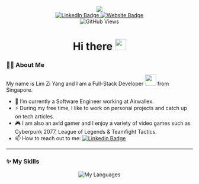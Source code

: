 <div id="header" align="center">
  <img src="https://media.giphy.com/media/v1.Y2lkPTc5MGI3NjExN2JiYmY5M2EwMTU3MzRjMzNjODNlOWE0ZWYxMjkyYWU2NzZmMGI5MCZjdD1n/qgQUggAC3Pfv687qPC/giphy.gif" />
</div>
<div id="badges" align="center">
  <a href="https://www.linkedin.com/in/zi-yang-lim-a2b651188/" target="_blank">
    <img src="https://img.shields.io/badge/LinkedIn-blue?style=for-the-badge&logo=linkedin&logoColor=white" alt="LinkedIn Badge"/>
  </a>
  <a href="https://limziyang.com/" target="_blank">
    <img src="https://img.shields.io/badge/Portfolio-indigo?style=for-the-badge" alt="Website Badge"/>
  </a>
</div>

<div id="views" align="center">
  <img src="https://komarev.com/ghpvc/?username=Ziyang-98&style=flat-square&color=blue" alt="GitHub Views"/>
</div>
<h1 align="center">
  Hi there   <img src="https://media.giphy.com/media/hvRJCLFzcasrR4ia7z/giphy.gif" width="30px"/>
</h1>


### 👨‍💻 About Me

My name is Lim Zi Yang and I am a Full-Stack Developer <img src="https://media.giphy.com/media/WUlplcMpOCEmTGBtBW/giphy.gif" width="30"> from Singapore.

- 🔭 I’m currently a Software Engineer working at Airwallex.
- ⚡ During my free time, I like to work on personal projects and catch up on tech articles. 
- 🎮 I am also an avid gamer and I enjoy a variety of video games such as Cyberpunk 2077, League of Legends & Teamfight Tactics.
- 📫 How to reach out to me: [![Linkedin Badge](https://img.shields.io/badge/-Zi%20Yang-blue?style=flat&logo=Linkedin&logoColor=white)](https://www.linkedin.com/in/zi-yang-lim-a2b651188/)

---

### ✨ My Skills
<!--
<div id="stats" align="center">
  <img src="https://github-readme-stats.vercel.app/api?username=Ziyang-98&show_icons=true&theme=transparent" alt="My Statistics" /> 
<div>
-->

<div id="langs" align="center">
  <img src="https://github-readme-stats.vercel.app/api/top-langs/?username=Ziyang-98&theme=transparent&layout=compact&hide=jupyter%20notebook" alt="My Languages" /> 
<div>



<!--
**Ziyang-98/Ziyang-98** is a ✨ _special_ ✨ repository because its `README.md` (this file) appears on your GitHub profile.

Here are some ideas to get you started:

- 🔭 I’m currently working on ...
- 🌱 I’m currently learning ...
- 👯 I’m looking to collaborate on ...
- 🤔 I’m looking for help with ...
- 💬 Ask me about ...
- 📫 How to reach me: ...
- 😄 Pronouns: ...
- ⚡ Fun fact: ...
-->
